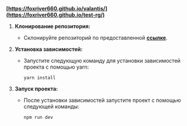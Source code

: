 **[https://foxriver660.github.io/valantis/](https://foxriver660.github.io/test-rg/)**



1. **Клонирование репозитория:**
   - Склонируйте репозиторий по предоставленной **[ссылке](https://github.com/foxriver660/test-rg)**.

2. **Установка зависимостей:**
   - Запустите следующую команду для установки зависимостей проекта с помощью yarn:
     ```
     yarn install
     ```

3. **Запуск проекта:**
   - После установки зависимостей запустите проект с помощью следующей команды:
     ```
     npm run dev
     ```
